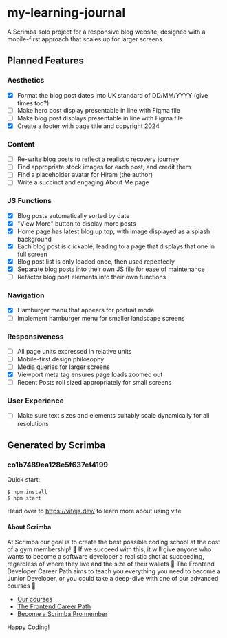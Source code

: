 # my-learning-journal
A Scrimba solo project for a responsive blog website, designed with a mobile-first approach that scales up for larger screens.

## Planned Features

### Aesthetics
- [x] Format the blog post dates into UK standard of DD/MM/YYYY (give times too?)
- [ ] Make hero post display presentable in line with Figma file
- [ ] Make blog post displays presentable in line with Figma file
- [x] Create a footer with page title and copyright 2024

### Content
- [ ] Re-write blog posts to reflect a realistic recovery journey
- [ ] Find appropriate stock images for each post, and credit them
- [ ] Find a placeholder avatar for Hiram (the author)
- [ ] Write a succinct and engaging About Me page

### JS Functions
- [x] Blog posts automatically sorted by date
- [x] "View More" button to display more posts
- [x] Home page has latest blog up top, with image displayed as a splash background
- [x] Each blog post is clickable, leading to a page that displays that one in full screen
- [x] Blog post list is only loaded once, then used repeatedly
- [x] Separate blog posts into their own JS file for ease of maintenance
- [ ] Refactor blog post elements into their own functions

### Navigation
- [x] Hamburger menu that appears for portrait mode
- [ ] Implement hamburger menu for smaller landscape screens

### Responsiveness
- [ ] All page units expressed in relative units
- [ ] Mobile-first design philosophy
- [ ] Media queries for larger screens
- [x] Viewport meta tag ensures page loads zoomed out
- [ ] Recent Posts roll sized appropriately for small screens

### User Experience
- [ ] Make sure text sizes and elements suitably scale dynamically for all resolutions

## Generated by Scrimba

### co1b7489ea128e5f637ef4199

Quick start:

```
$ npm install
$ npm start
````

Head over to https://vitejs.dev/ to learn more about using vite

#### About Scrimba

At Scrimba our goal is to create the best possible coding school at the cost of a gym membership! 💜
If we succeed with this, it will give anyone who wants to become a software developer a realistic shot at succeeding, regardless of where they live and the size of their wallets 🎉
The Frontend Developer Career Path aims to teach you everything you need to become a Junior Developer, or you could take a deep-dive with one of our advanced courses 🚀

- [Our courses](https://scrimba.com/allcourses)
- [The Frontend Career Path](https://scrimba.com/learn/frontend)
- [Become a Scrimba Pro member](https://scrimba.com/pricing)

Happy Coding!

